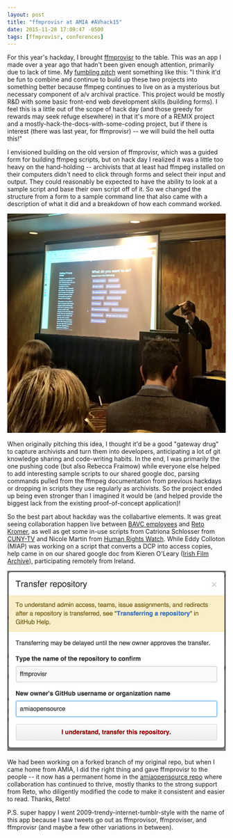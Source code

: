 ```yaml
---
layout: post
title: "ffmprovisr at AMIA #AVhack15"
date: 2015-11-28 17:09:47 -0500
tags: [ffmprovisr, conferences]
---
```


For this year's hackday, I brought [ffmprovisr](https://amiaopensource.github.io/ffmprovisr) to the table. This was an app I made over a year ago that hadn't been given enough attention, primarily due to lack of time. My [fumbling pitch](http://wiki.curatecamp.org/index.php/Association_of_Moving_Image_Archivists_%26_Digital_Library_Federation_Hack_Day_2015#ffmprovsr) went something like this: "I think it'd be fun to combine and continue to build up these two projects into something better because ffmpeg continues to live on as a mysterious but necessary component of a/v archival practice. This project would be mostly R&D with some basic front-end web development skills (building forms). I feel this is a little out of the scope of hack day (and those greedy for rewards may seek refuge elsewhere) in that it's more of a REMIX project and a mostly-hack-the-docs-with-some-coding project, but if there is interest (there was last year, for ffmprovisr) -- we will build the hell outta this!"

I envisioned building on the old version of ffmprovisr, which was a guided form for building ffmpeg scripts, but on hack day I realized it was a little too heavy on the hand-holding -- archivists that at least had ffmpeg installed on their computers didn't need to click through forms and select their input and output. They could reasonably be expected to have the ability to look at a sample script and base their own script off of it. So we changed the structure from a form to a sample command line that also came with a description of what it did and a breakdown of how each command worked.

![](/images/thinkingffmprovisr.jpg)

When originally pitching this idea, I thought it'd be a good "gateway drug" to capture archivists and turn them into developers, anticipating a lot of git knowledge sharing and code-writing habits. In the end, I was primarily the one pushing code (but also Rebecca Fraimow) while everyone else helped to add interesting sample scripts to our shared google doc, parsing commands pulled from the ffmpeg documentation from previous hackdays or dropping in scripts they use regularly as archivists. So the project ended up being even stronger than I imagined it would be (and helped provide the biggest lack from the existing proof-of-concept application)!

So the best part about hackday was the collabartive elements. It was great seeing collaboration happen live between [BAVC employees](https://bavc.org/) and [Reto Kromer](http://reto.ch/), as well as get some in-use scripts from Catriona Schlosser from [CUNY-TV](http://www.cuny.tv/) and Nicole Martin from [Human Rights Watch](https://www.hrw.org/). While Eddy Colloton (MIAP) was working on a script that converts a DCP into access copies, help came in on our shared google doc from Kieren O'Leary ([Irish Film Archive](http://www.ifi.ie/archive)), participating remotely from Ireland.

![](/images/ffmprovisrtransfer.png)

We had been working on a forked branch of my original repo, but when I came home from AMIA, I did the right thing and gave ffmprovisr to the people -- it now has a permanent home in the [amiaopensource repo](https://github.com/amiaopensource/ffmprovisr) where collaboration has continued to thrive, mostly thanks to the strong support from Reto, who diligently modified the code to make it consistent and easier to read. Thanks, Reto! 

P.S. super happy I went 2009-trendy-internet-tumblr-style with the name of this app because I saw tweets go out as ffmprovisor, ffmproviser, and ffmprovisr (and maybe a few other variations in between).